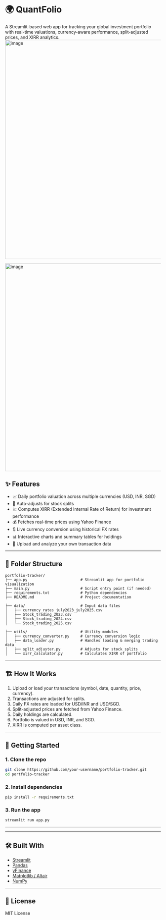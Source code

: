 

# 🌍 QuantFolio

A Streamlit-based web app for tracking your global investment portfolio with real-time valuations, currency-aware performance, split-adjusted prices, and XIRR analytics.
<img width="794" height="708" alt="image" src="https://github.com/user-attachments/assets/54dccfa2-a6ad-43e3-8467-8e83a031ef7f" />


<img width="1022" height="671" alt="image" src="https://github.com/user-attachments/assets/2fca523d-8cd3-483a-9e99-8ce2390ccd6b" />


## ✨ Features

* 📈 Daily portfolio valuation across multiple currencies (USD, INR, SGD)
* 🔄 Auto-adjusts for stock splits
* 💹 Computes XIRR (Extended Internal Rate of Return) for investment performance
* 💰 Fetches real-time prices using Yahoo Finance
* 🔃 Live currency conversion using historical FX rates
* 📊 Interactive charts and summary tables for holdings
* 📁 Upload and analyze your own transaction data

---

## 📂 Folder Structure

```
portfolio-tracker/
├── app.py                        # Streamlit app for portfolio visualization
├── main.py                       # Script entry point (if needed)
├── requirements.txt              # Python dependencies
├── README.md                     # Project documentation

├── data/                         # Input data files
│   ├── currency_rates_july2023_july2025.csv
│   ├── Stock_trading_2023.csv
│   ├── Stock_trading_2024.csv
│   └── Stock_trading_2025.csv

├── utils/                        # Utility modules
│   ├── currency_converter.py     # Currency conversion logic
│   ├── data_loader.py            # Handles loading & merging trading data
│   ├── split_adjuster.py         # Adjusts for stock splits
│   └── xirr_calculator.py        # Calculates XIRR of portfolio

```

---

## 🏗️ How It Works

1. Upload or load your transactions (symbol, date, quantity, price, currency).
2. Transactions are adjusted for splits.
3. Daily FX rates are loaded for USD/INR and USD/SGD.
4. Split-adjusted prices are fetched from Yahoo Finance.
5. Daily holdings are calculated.
6. Portfolio is valued in USD, INR, and SGD.
7. XIRR is computed per asset class.

---

## 🚀 Getting Started

### 1. Clone the repo

```bash
git clone https://github.com/your-username/portfolio-tracker.git
cd portfolio-tracker
```

### 2. Install dependencies

```bash
pip install -r requirements.txt
```

### 3. Run the app

```bash
streamlit run app.py
```

---

---

## 🛠️ Built With

* [Streamlit](https://streamlit.io)
* [Pandas](https://pandas.pydata.org/)
* [yFinance](https://pypi.org/project/yfinance/)
* [Matplotlib / Altair](https://altair-viz.github.io/)
* [NumPy](https://numpy.org/)

---

## 📜 License

MIT License
